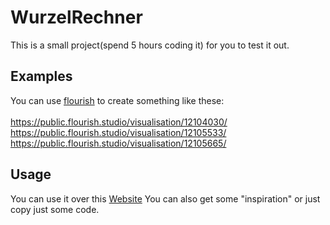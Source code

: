 # WurzelRechner
This is a small project(spend 5 hours coding it) for you to test it out.
<br>
## Examples
You can use [flourish](https://app.flourish.studio) to create something like these:
<br>
<br>https://public.flourish.studio/visualisation/12104030/
<br>https://public.flourish.studio/visualisation/12105533/
<br>https://public.flourish.studio/visualisation/12105665/

## Usage
You can use it over this [Website](https://lpdminecraft.github.io/WurzelRechner)
You can also get some "inspiration" or just copy just some code.
